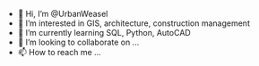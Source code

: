 - 👋 Hi, I’m @UrbanWeasel
- 👀 I’m interested in GIS, architecture, construction management
- 🌱 I’m currently learning SQL, Python, AutoCAD
- 💞️ I’m looking to collaborate on ...
- 📫 How to reach me ...

<!---
UrbanWeasel/UrbanWeasel is a ✨ special ✨ repository because its `README.md` (this file) appears on your GitHub profile.
You can click the Preview link to take a look at your changes.
--->
